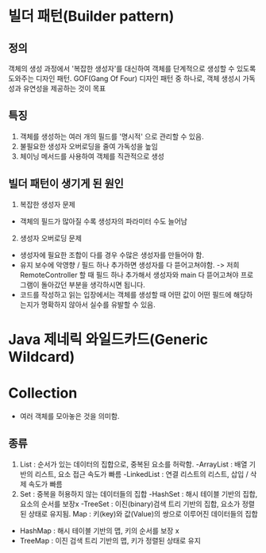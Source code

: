 # 빌더 패턴(Builder pattern)
## 정의
객체의 생성 과정에서 '복잡한 생성자'를 대신하여 객체를 단계적으로 생성할 수 있도록 도와주는 디자인 패턴. GOF(Gang Of Four)
디자인 패턴 중 하나로, 객체 생성시 가독성과 유연성을 제공하는 것이 목표

## 특징
1. 객체를 생성하는 여러 개의 필드를 '명시적' 으로 관리할 수 있음.
2. 불필요한 생성자 오버로딩을 줄여 가독성을 높임
3. 체이닝 메서드를 사용하여 객체를 직관적으로 생성

## 빌더 패턴이 생기게 된 원인
1. 복잡한 생성자 문제
- 객체의 필드가 많아질 수록 생성자의 파라미터 수도 늘어남
2. 생성자 오버로딩 문제
- 생성자에 필요한 조합이 다를 경우 수많은 생성자를 만들어야 함.
- 유지 보수에 악영향 / 필드 하나 추가하면 생성자를 다 뜯어고쳐야함.
-> 저희 RemoteController 할 때 필드 하나 추가해서 생성자와 main 다 뜯어고쳐야
프로그램이 돌아갔던 부분을 생각하시면 됩니다.
- 코드를 작성하고 읽는 입장에서는 객체를 생성할 때 어떤 값이 어떤 필드에 해당하는지가 명확하지 않아서 실수를 유발할 수 있음.

# Java 제네릭 와일드카드(Generic Wildcard)


# Collection
- 여러 객체를 모아놓은 것을 의미함.
## 종류
1. List : 순서가 있는 데이터의 집합으로, 중복된 요소를 허락함.
    -ArrayList : 배열 기반의 리스트, 요소 접근 속도가 빠름
    -LinkedList : 연결 리스트의 리스트, 삽입 / 삭제 속도가 빠름
2. Set : 중복을 허용하지 않는 데이터들의 집합
    -HashSet : 해시 테이블 기반의 집합, 요소의 순서를 보장x
    -TreeSet : 이진(binary)검색 트리 기반의 집합, 요소가 정렬된 상태로 유지됨.
Map : 키(key)와 값(Value)의 쌍으로 이루어진 데이터들의 집합
- HashMap : 해시 테이블 기반의 맵, 키의 순서를 보장 x
- TreeMap : 이진 검색 트리 기반의 맵, 키가 정렬된 상태로 유지

